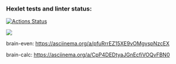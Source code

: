 ### Hexlet tests and linter status:
[![Actions Status](https://github.com/OzhoginCode/frontend-project-44/workflows/hexlet-check/badge.svg)](https://github.com/OzhoginCode/frontend-project-44/actions)

<a href="https://codeclimate.com/github/OzhoginCode/frontend-project-44/maintainability"><img src="https://api.codeclimate.com/v1/badges/0a9dce33f001dab6c90c/maintainability" /></a>

brain-even:
https://asciinema.org/a/pfuRrrEZ15XE9vOMgvspNzcEX

brain-calc:
https://asciinema.org/a/CpP4DEDtyaJGnEcfiVOQvFBN0